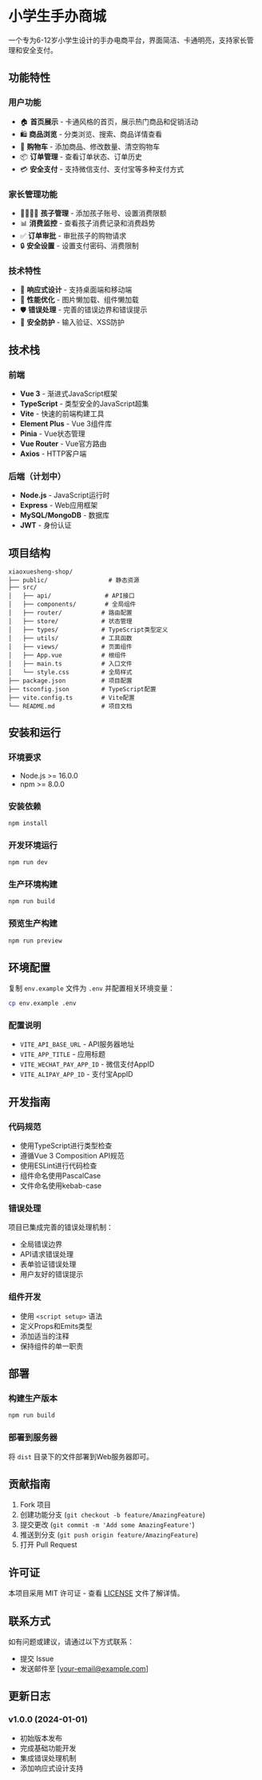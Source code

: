 # 小学生手办商城

一个专为6-12岁小学生设计的手办电商平台，界面简洁、卡通明亮，支持家长管理和安全支付。

## 功能特性

### 用户功能
- 🏠 **首页展示** - 卡通风格的首页，展示热门商品和促销活动
- 🛍️ **商品浏览** - 分类浏览、搜索、商品详情查看
- 🛒 **购物车** - 添加商品、修改数量、清空购物车
- 📦 **订单管理** - 查看订单状态、订单历史
- 💳 **安全支付** - 支持微信支付、支付宝等多种支付方式

### 家长管理功能
- 👨‍👩‍👧‍👦 **孩子管理** - 添加孩子账号、设置消费限额
- 📊 **消费监控** - 查看孩子消费记录和消费趋势
- ✅ **订单审批** - 审批孩子的购物请求
- 🔒 **安全设置** - 设置支付密码、消费限制

### 技术特性
- 🎨 **响应式设计** - 支持桌面端和移动端
- 🚀 **性能优化** - 图片懒加载、组件懒加载
- 🛡️ **错误处理** - 完善的错误边界和错误提示
- 🔐 **安全防护** - 输入验证、XSS防护

## 技术栈

### 前端
- **Vue 3** - 渐进式JavaScript框架
- **TypeScript** - 类型安全的JavaScript超集
- **Vite** - 快速的前端构建工具
- **Element Plus** - Vue 3组件库
- **Pinia** - Vue状态管理
- **Vue Router** - Vue官方路由
- **Axios** - HTTP客户端

### 后端（计划中）
- **Node.js** - JavaScript运行时
- **Express** - Web应用框架
- **MySQL/MongoDB** - 数据库
- **JWT** - 身份认证

## 项目结构

```
xiaoxuesheng-shop/
├── public/                 # 静态资源
├── src/
│   ├── api/               # API接口
│   ├── components/        # 全局组件
│   ├── router/           # 路由配置
│   ├── store/            # 状态管理
│   ├── types/            # TypeScript类型定义
│   ├── utils/            # 工具函数
│   ├── views/            # 页面组件
│   ├── App.vue           # 根组件
│   ├── main.ts           # 入口文件
│   └── style.css         # 全局样式
├── package.json          # 项目配置
├── tsconfig.json         # TypeScript配置
├── vite.config.ts        # Vite配置
└── README.md             # 项目文档
```

## 安装和运行

### 环境要求
- Node.js >= 16.0.0
- npm >= 8.0.0

### 安装依赖
```bash
npm install
```

### 开发环境运行
```bash
npm run dev
```

### 生产环境构建
```bash
npm run build
```

### 预览生产构建
```bash
npm run preview
```

## 环境配置

复制 `env.example` 文件为 `.env` 并配置相关环境变量：

```bash
cp env.example .env
```

### 配置说明
- `VITE_API_BASE_URL` - API服务器地址
- `VITE_APP_TITLE` - 应用标题
- `VITE_WECHAT_PAY_APP_ID` - 微信支付AppID
- `VITE_ALIPAY_APP_ID` - 支付宝AppID

## 开发指南

### 代码规范
- 使用TypeScript进行类型检查
- 遵循Vue 3 Composition API规范
- 使用ESLint进行代码检查
- 组件命名使用PascalCase
- 文件命名使用kebab-case

### 错误处理
项目已集成完善的错误处理机制：
- 全局错误边界
- API请求错误处理
- 表单验证错误处理
- 用户友好的错误提示

### 组件开发
- 使用 `<script setup>` 语法
- 定义Props和Emits类型
- 添加适当的注释
- 保持组件的单一职责

## 部署

### 构建生产版本
```bash
npm run build
```

### 部署到服务器
将 `dist` 目录下的文件部署到Web服务器即可。

## 贡献指南

1. Fork 项目
2. 创建功能分支 (`git checkout -b feature/AmazingFeature`)
3. 提交更改 (`git commit -m 'Add some AmazingFeature'`)
4. 推送到分支 (`git push origin feature/AmazingFeature`)
5. 打开 Pull Request

## 许可证

本项目采用 MIT 许可证 - 查看 [LICENSE](LICENSE) 文件了解详情。

## 联系方式

如有问题或建议，请通过以下方式联系：
- 提交 Issue
- 发送邮件至 [your-email@example.com]

## 更新日志

### v1.0.0 (2024-01-01)
- 初始版本发布
- 完成基础功能开发
- 集成错误处理机制
- 添加响应式设计支持 